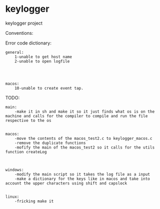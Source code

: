 # keylogger
keylogger project

Conventions:



Error code dictionary:
    
    
    
    general:
        1-unable to get host name
        2-unable to open logfile




    macos:
        10-unable to create event tap.



TODO:
    
    
    
    
    main:
        -make it in sh and make it so it just finds what os is on the machine and calls for the compiler to compile and run the file respective to the os


    macos:
        -move the contents of the macos_test2.c to keylogger_macos.c
        -remove the duplicate functions
        -mofify the main of the macos_test2 so it calls for the utils function createLog



    windows:
        -modify the main script so it takes the log file as a input
        -make a dictionary for the keys like in macos and take into account the upper characters using shift and capslock


    linux:
        -fricking make it
